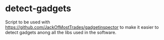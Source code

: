 # detect-gadgets
Script to be used with https://github.com/JackOfMostTrades/gadgetinspector to make it easier to detect gadgets anong all the libs used in the software.

